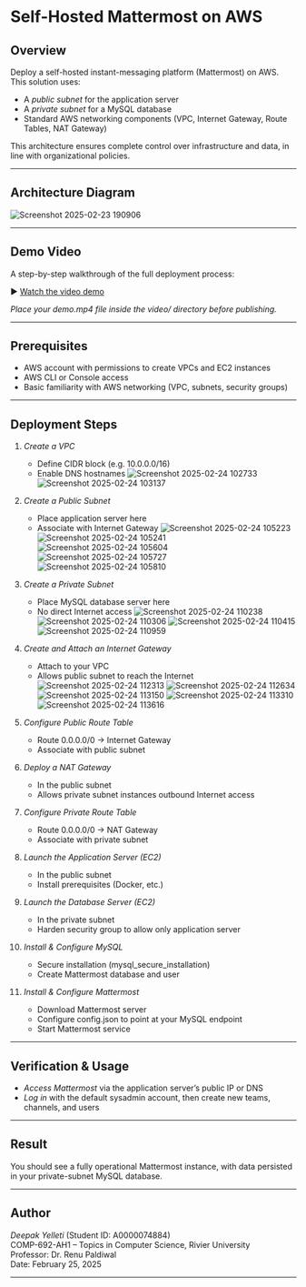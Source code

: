 # Self-Hosted Mattermost on AWS

## Overview
Deploy a self-hosted instant-messaging platform (Mattermost) on AWS. This solution uses:
- A *public subnet* for the application server  
- A *private subnet* for a MySQL database  
- Standard AWS networking components (VPC, Internet Gateway, Route Tables, NAT Gateway)  

This architecture ensures complete control over infrastructure and data, in line with organizational policies.

---

## Architecture Diagram
![Screenshot 2025-02-23 190906](https://github.com/user-attachments/assets/782a64e5-aec7-4d09-b294-f0dc93cb5672)

---

## Demo Video
A step-by-step walkthrough of the full deployment process:

▶ [Watch the video demo](video/demo.mp4)

*Place your demo.mp4 file inside the video/ directory before publishing.*

---

## Prerequisites
- AWS account with permissions to create VPCs and EC2 instances  
- AWS CLI or Console access  
- Basic familiarity with AWS networking (VPC, subnets, security groups)

---

## Deployment Steps

1. *Create a VPC*  
   - Define CIDR block (e.g. 10.0.0.0/16)  
   - Enable DNS hostnames
![Screenshot 2025-02-24 102733](https://github.com/user-attachments/assets/ed639f75-34e9-49d4-accf-474db6e38fce)
![Screenshot 2025-02-24 103137](https://github.com/user-attachments/assets/707f73d8-ab3b-41ef-b0bf-5e3418b6d210)

2. *Create a Public Subnet*  
   - Place application server here  
   - Associate with Internet Gateway
![Screenshot 2025-02-24 105223](https://github.com/user-attachments/assets/7b307f4f-a55a-4df9-9bb8-9163bd1a644a)
![Screenshot 2025-02-24 105241](https://github.com/user-attachments/assets/0ae453c8-e5b6-4571-99ff-44303b56b383)
![Screenshot 2025-02-24 105604](https://github.com/user-attachments/assets/d47a1c8d-4ea6-4e24-9dcc-976ba99210b9)
![Screenshot 2025-02-24 105727](https://github.com/user-attachments/assets/847d42fe-7ecf-4616-90ff-2c62ae18cda4)
![Screenshot 2025-02-24 105810](https://github.com/user-attachments/assets/2febc7f3-96ee-4c51-9f59-0ba48a366d03)

3. *Create a Private Subnet*  
   - Place MySQL database server here  
   - No direct Internet access
![Screenshot 2025-02-24 110238](https://github.com/user-attachments/assets/85846d1f-75c6-4025-acdc-f2773fac427b)
![Screenshot 2025-02-24 110306](https://github.com/user-attachments/assets/33c6735a-ac93-44c2-9e7a-089f333a7397)
![Screenshot 2025-02-24 110415](https://github.com/user-attachments/assets/ebd50f13-25ba-4138-a0d5-6e616bf90eb5)
![Screenshot 2025-02-24 110959](https://github.com/user-attachments/assets/48911f5c-15d8-41bc-b687-e86e022b3628)

4. *Create and Attach an Internet Gateway*  
   - Attach to your VPC  
   - Allows public subnet to reach the Internet
![Screenshot 2025-02-24 112313](https://github.com/user-attachments/assets/b10ffabb-cb87-4fd9-ab17-7ba244eaabaa)
![Screenshot 2025-02-24 112634](https://github.com/user-attachments/assets/4dc7773b-2398-4332-98d6-fc0deebbdfb1)
![Screenshot 2025-02-24 113150](https://github.com/user-attachments/assets/0cba5c47-86d4-44d6-966a-db709f8e9589)
![Screenshot 2025-02-24 113310](https://github.com/user-attachments/assets/10953c15-b528-41ec-9f5b-1697ff385f3d)
![Screenshot 2025-02-24 113616](https://github.com/user-attachments/assets/5a879f39-7065-468e-af5d-540bfc897180)

5. *Configure Public Route Table*  
   - Route 0.0.0.0/0 → Internet Gateway  
   - Associate with public subnet

6. *Deploy a NAT Gateway*  
   - In the public subnet  
   - Allows private subnet instances outbound Internet access

7. *Configure Private Route Table*  
   - Route 0.0.0.0/0 → NAT Gateway  
   - Associate with private subnet

8. *Launch the Application Server (EC2)*  
   - In the public subnet  
   - Install prerequisites (Docker, etc.)

9. *Launch the Database Server (EC2)*  
   - In the private subnet  
   - Harden security group to allow only application server

10. *Install & Configure MySQL*  
    - Secure installation (mysql_secure_installation)  
    - Create Mattermost database and user

11. *Install & Configure Mattermost*  
    - Download Mattermost server  
    - Configure config.json to point at your MySQL endpoint  
    - Start Mattermost service

---

## Verification & Usage
- *Access Mattermost* via the application server’s public IP or DNS  
- *Log in* with the default sysadmin account, then create new teams, channels, and users  

---

## Result
You should see a fully operational Mattermost instance, with data persisted in your private-subnet MySQL database.  

---

## Author
*Deepak Yelleti* (Student ID: A0000074884)  
COMP-692-AH1 – Topics in Computer Science, Rivier University  
Professor: Dr. Renu Paldiwal  
Date: February 25, 2025

---
